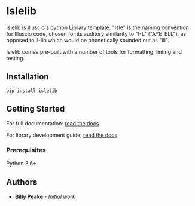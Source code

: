 # Islelib

Islelib is Illuscio's python Library template. "Isle" is the naming convention
for Illuscio code, chosen for its auditory similarity to "I-L" ("AYE_ELL"), as
opposed to il-lib which would be phonetically sounded out as "ill".

Islelib comes pre-built with a number of tools for formatting, linting and 
testing.

## Installation

``pip install islelib``

## Getting Started
For full documentation:
[read the docs](https://illuscio-dev.github.io/islelib-py/).

For library development guide, 
[read the docs](https://illuscio-dev.github.io/islelib-py/).

### Prerequisites

Python 3.6+

## Authors

* **Billy Peake** - *Initial work*


